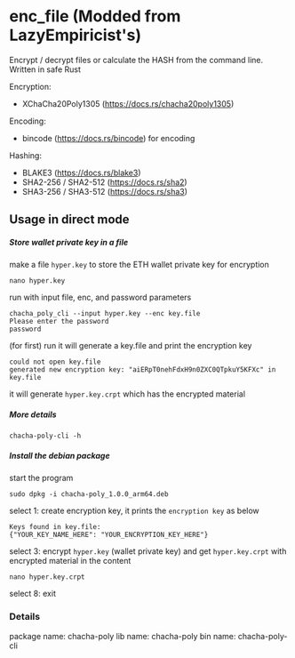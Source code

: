 # enc_file (Modded from LazyEmpiricist's)

Encrypt / decrypt files or calculate the HASH from the command line. Written in safe Rust

Encryption:

- XChaCha20Poly1305 (https://docs.rs/chacha20poly1305)

Encoding:

- bincode (https://docs.rs/bincode) for encoding

Hashing:

- BLAKE3 (https://docs.rs/blake3)
- SHA2-256 / SHA2-512 (https://docs.rs/sha2)
- SHA3-256 / SHA3-512 (https://docs.rs/sha3)

## Usage in direct mode

##### Store wallet private key in a file

make a file `hyper.key` to store the ETH wallet private key for encryption

```
nano hyper.key
```

run with input file, enc, and password parameters

```
chacha_poly_cli --input hyper.key --enc key.file
Please enter the password
password
```

(for first) run it will generate a key.file and print the encryption key

```
could not open key.file
generated new encryption key: "aiERpT0nehFdxH9n0ZXC0QTpkuY5KFXc" in key.file
```

it will generate `hyper.key.crpt` which has the encrypted material

##### More details

```
chacha-poly-cli -h
```

##### Install the debian package

start the program

```
sudo dpkg -i chacha-poly_1.0.0_arm64.deb
```

select 1: create encryption key, it prints the `encryption key` as below

```
Keys found in key.file:
{"YOUR_KEY_NAME_HERE": "YOUR_ENCRYPTION_KEY_HERE"}
```

select 3: encrypt `hyper.key` (wallet private key) and get `hyper.key.crpt` with encrypted material in the content

```
nano hyper.key.crpt 
```

select 8: exit

### Details

package name: chacha-poly
lib name: chacha-poly
bin name: chacha-poly-cli